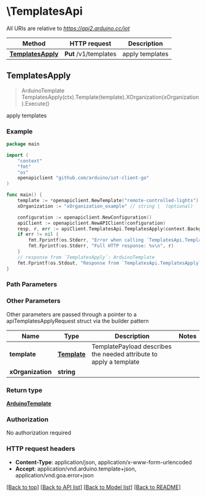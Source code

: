 # \TemplatesApi

All URIs are relative to *https://api2.arduino.cc/iot*

Method | HTTP request | Description
------------- | ------------- | -------------
[**TemplatesApply**](TemplatesApi.md#TemplatesApply) | **Put** /v1/templates | apply templates



## TemplatesApply

> ArduinoTemplate TemplatesApply(ctx).Template(template).XOrganization(xOrganization).Execute()

apply templates



### Example

```go
package main

import (
    "context"
    "fmt"
    "os"
    openapiclient "github.com/arduino/iot-client-go"
)

func main() {
    template := *openapiclient.NewTemplate("remote-controlled-lights") // Template | TemplatePayload describes the needed attribute to apply a template
    xOrganization := "xOrganization_example" // string |  (optional)

    configuration := openapiclient.NewConfiguration()
    apiClient := openapiclient.NewAPIClient(configuration)
    resp, r, err := apiClient.TemplatesApi.TemplatesApply(context.Background()).Template(template).XOrganization(xOrganization).Execute()
    if err != nil {
        fmt.Fprintf(os.Stderr, "Error when calling `TemplatesApi.TemplatesApply``: %v\n", err)
        fmt.Fprintf(os.Stderr, "Full HTTP response: %v\n", r)
    }
    // response from `TemplatesApply`: ArduinoTemplate
    fmt.Fprintf(os.Stdout, "Response from `TemplatesApi.TemplatesApply`: %v\n", resp)
}
```

### Path Parameters



### Other Parameters

Other parameters are passed through a pointer to a apiTemplatesApplyRequest struct via the builder pattern


Name | Type | Description  | Notes
------------- | ------------- | ------------- | -------------
 **template** | [**Template**](Template.md) | TemplatePayload describes the needed attribute to apply a template | 
 **xOrganization** | **string** |  | 

### Return type

[**ArduinoTemplate**](ArduinoTemplate.md)

### Authorization

No authorization required

### HTTP request headers

- **Content-Type**: application/json, application/x-www-form-urlencoded
- **Accept**: application/vnd.arduino.template+json, application/vnd.goa.error+json

[[Back to top]](#) [[Back to API list]](../README.md#documentation-for-api-endpoints)
[[Back to Model list]](../README.md#documentation-for-models)
[[Back to README]](../README.md)

